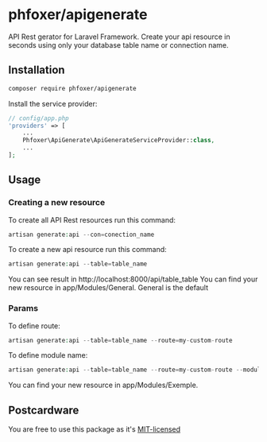 # phfoxer/apigenerate
API Rest gerator for Laravel Framework.
Create your api resource in seconds using only your database table name or connection name.

## Installation

```bash
composer require phfoxer/apigenerate
```

Install the service provider:

```php
// config/app.php
'providers' => [
    ...
    Phfoxer\ApiGenerate\ApiGenerateServiceProvider::class,
    ...
];
```

## Usage

### Creating a new resource

To create all API Rest resources run this command:
```php
artisan generate:api --con=conection_name
```

To create a new api resource run this command:
```php
artisan generate:api --table=table_name
```
You can see result in http://localhost:8000/api/table_table
You can find your new resource in app/Modules/General.
General is the default 
### Params

To define route:

```php
artisan generate:api --table=table_name --route=my-custom-route
```

To define module name:

```php
artisan generate:api --table=table_name --route=my-custom-route --module=Exemple
```
You can find your new resource in app/Modules/Exemple.

## Postcardware

You are free to use this package as it's [MIT-licensed](LICENSE.md)
